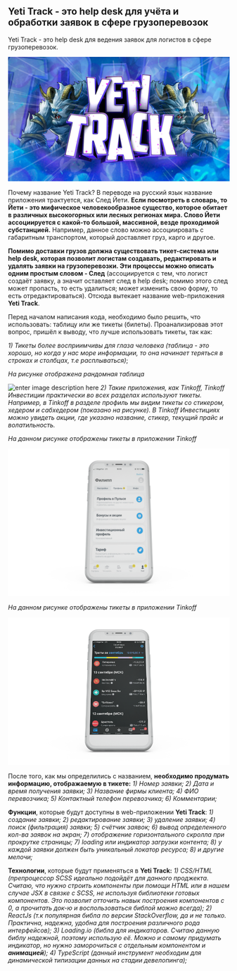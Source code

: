 ## Yeti Track - это help desk для учёта и обработки заявок в сфере грузоперевозок

Yeti Track - это help desk для ведения заявок для логистов в сфере грузоперевозок.

![Preview Yeti Track](https://github.com/iamtimokhin/yeti_track/blob/master/OneDrive/%D0%A0%D0%B0%D0%B1%D0%BE%D1%87%D0%B8%D0%B9%20%D1%81%D1%82%D0%BE%D0%BB/GitHub/yeti%20%E2%80%94%20%D0%BA%D0%BE%D0%BF%D0%B8%D1%8F%20%282%29/src/components/assets/Yeti%20Track.png?raw=true)

Почему название Yeti Track? В переводе на русский язык название приложения трактуется, как След Йети.
**Если посмотреть в словарь, то Йети - это мифическое человекообразное существо, которое обитает в различных высокогорных или лесных регионах мира. Слово Йети ассоциируется с какой-то большой, массивной, везде проходимой субстанцией.** Например, данное слово можно ассоциировать с габаритным транспортом, который доставляет груз, карго и другое.

**Помимо доставки грузов должна существовать тикет-система или help desk, которая позволит логистам создавать, редактировать и удалять заявки на грузоперевозки. Эти процессы можно описать одним простым словом - След** (ассоциируется с тем, что логист создаёт заявку, а значит оставляет след в help desk; помимо этого след может пропасть, то есть удалиться; может изменить свою форму, то есть отредактироваться). Отсюда вытекает название web-приложения **Yeti Track**.

Перед началом написания кода, необходимо было решить, что использовать: таблицу или же тикеты (билеты). Проанализировав этот вопрос, пришёл к выводу, что лучше использовать тикеты, так как:

_1) Тикеты более восприимчивы для глаза человека (таблица - это хорошо, но когда у нас море информации, то она начинает теряться в строках и столбцах, т.е расплываться)_;

_На рисунке отображена рандомная таблица_

![enter image description here](https://colorlib.com/wp/wp-content/uploads/sites/2/css-table-templates.jpg.webp)
_2) Такие приложения, как Tinkoff, Tinkoff Инвестиции практически во всех разделах используют тикеты. Например, в Tinkoff в разделе профиль мы видим тикеты со стикером, хедером и сабхедером (показано на рисунке). В Tinkoff Инвестициях можно увидеть акции, где указано название, стикер, текущий прайс и волатильность._

_На данном рисунке отображены тикеты в приложении Tinkoff_

![enter image description here](https://github.com/iamtimokhin/yeti_track/blob/master/OneDrive/%D0%A0%D0%B0%D0%B1%D0%BE%D1%87%D0%B8%D0%B9%20%D1%81%D1%82%D0%BE%D0%BB/GitHub/yeti%20%E2%80%94%20%D0%BA%D0%BE%D0%BF%D0%B8%D1%8F%20%282%29/src/components/assets/tinkoff1.png?raw=true)

_На данном рисунке отображены тикеты в приложении Tinkoff_

![enter image description here](https://github.com/iamtimokhin/yeti_track/blob/master/OneDrive/%D0%A0%D0%B0%D0%B1%D0%BE%D1%87%D0%B8%D0%B9%20%D1%81%D1%82%D0%BE%D0%BB/GitHub/yeti%20%E2%80%94%20%D0%BA%D0%BE%D0%BF%D0%B8%D1%8F%20%282%29/src/components/assets/tinkoff.png?raw=true)

После того, как мы определились с названием, **необходимо продумать информацию, отображаемую в тикете:**
_1) Номер заявки;_
_2) Дата и время получения заявки;_
_3) Название фирмы клиента;_
_4) ФИО перевозчика;_
_5) Контактный телефон перевозчика;_
_6) Комментарии;_

**Функции**, которые будут доступны в web-приложении **Yeti Track**:
_1) создание заявки;_
_2) редактирование заявки;_
_3) удаление заявки;_
_4) поиск (фильтрация) заявки;_
_5) счётчик заявок;_
_6) вывод определенного кол-ва заявок на экран;_
_7) отображение горизонтального скролла при прокрутке страницы;_
_7) loading или индикатор загрузки контента;_
_8) у каждой заявки должен быть уникальный локатор ресурса;_
_8) и другие мелочи;_

**Технологии**, которые будут применяться в **Yeti Track:**
_1) CSS/HTML (препроцессор SCSS идеально подойдёт для данного проджекта. Считаю, что нужно строить компоненты при помощи HTML или в нашем случае JSX в связке с SCSS, не используя библиотеки готовых компонентов. Это позволит отточить навык построения компонентов с 0, а прочитать док-ю и воспользоваться библой можно всегда);_
_2) ReactJs (т.к популярная библа по версии StackOverflow, да и не только. Практична, надежна, удобна для построения различного рода интерфейсов);_
_3) Loading.io (библа для индикаторов. Считаю данную библу надежной, поэтому использую её. Можно и самому придумать индикатор, но нужно заморочиться с отдельным компонентом и **анимацией**);_
_4) TypeScript (данный инструмент необходим для динамической типизации данных на стадии девелопинга);_
